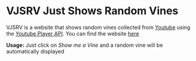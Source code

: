 # VJSRV Just Shows Random Vines
VJSRV is a website that shows random vines collected from [Youtube](https://www.youtube.com) using the [Youtube Player API](https://developers.google.com/youtube/iframe_api_reference). You can find the website [here](https://ecmgs.github.io/VJSRV/)

**Usage:** Just click on _Show me a Vine_ and a random vine will be automatically displayed
